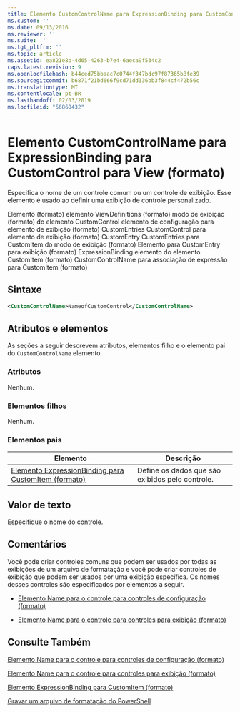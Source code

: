 ```yaml
---
title: Elemento CustomControlName para ExpressionBinding para CustomControl para exibição (formato) | Microsoft Docs
ms.custom: ''
ms.date: 09/13/2016
ms.reviewer: ''
ms.suite: ''
ms.tgt_pltfrm: ''
ms.topic: article
ms.assetid: ea821e8b-4d65-4263-b7e4-6aeca9f534c2
caps.latest.revision: 9
ms.openlocfilehash: b44ced75bbaac7c0744f347bdc97f87365b8fe39
ms.sourcegitcommit: b6871f21bd666f9cd71dd336bb3f844cf472b56c
ms.translationtype: MT
ms.contentlocale: pt-BR
ms.lasthandoff: 02/03/2019
ms.locfileid: "56860432"
---
```

# <a name="customcontrolname-element-for-expressionbinding-for-customcontrol-for-view-format"></a>Elemento CustomControlName para ExpressionBinding para CustomControl para View (formato)

Especifica o nome de um controle comum ou um controle de exibição. Esse elemento é usado ao definir uma exibição de controle personalizado.

Elemento (formato) elemento ViewDefinitions (formato) modo de exibição (formato) do elemento CustomControl elemento de configuração para elemento de exibição (formato) CustomEntries CustomControl para elemento de exibição (formato) CustomEntry CustomEntries para CustomItem do modo de exibição (formato) Elemento para CustomEntry para exibição (formato) ExpressionBinding elemento do elemento CustomItem (formato) CustomControlName para associação de expressão para CustomItem (formato)

## <a name="syntax"></a>Sintaxe

```xml
<CustomControlName>NameofCustomControl</CustomControlName>
```

## <a name="attributes-and-elements"></a>Atributos e elementos

As seções a seguir descrevem atributos, elementos filho e o elemento pai do `CustomControlName` elemento.

### <a name="attributes"></a>Atributos

Nenhum.

### <a name="child-elements"></a>Elementos filhos

Nenhum.

### <a name="parent-elements"></a>Elementos pais

|Elemento|Descrição|
|-------------|-----------------|
|[Elemento ExpressionBinding para CustomItem (formato)](./expressionbinding-element-for-customitem-for-controls-for-configuration-format.md)|Define os dados que são exibidos pelo controle.|

## <a name="text-value"></a>Valor de texto

Especifique o nome do controle.

## <a name="remarks"></a>Comentários

Você pode criar controles comuns que podem ser usados por todas as exibições de um arquivo de formatação e você pode criar controles de exibição que podem ser usados por uma exibição específica. Os nomes desses controles são especificados por elementos a seguir.

- [Elemento Name para o controle para controles de configuração (formato)](./name-element-for-control-for-controls-for-configuration-format.md)

- [Elemento Name para o controle para controles para exibição (formato)](./name-element-for-control-for-controls-for-view-format.md)

## <a name="see-also"></a>Consulte Também

[Elemento Name para o controle para controles de configuração (formato)](./name-element-for-control-for-controls-for-configuration-format.md)

[Elemento Name para o controle para controles para exibição (formato)](./name-element-for-control-for-controls-for-view-format.md)

[Elemento ExpressionBinding para CustomItem (formato)](./expressionbinding-element-for-customitem-for-controls-for-configuration-format.md)

[Gravar um arquivo de formatação do PowerShell](./writing-a-powershell-formatting-file.md)
